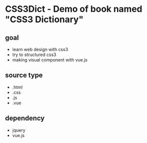 # CSS3Dict - Demo of book named "CSS3 Dictionary"

## goal
- learn web design with css3
- try to  structured css3
- making visual component with vue.js

## source type
- .html
- .css
- .js
- .vue

## dependency
- jquery
- vue.js




